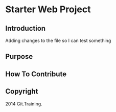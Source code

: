 # Starter Web Project

## Introduction
Adding changes to the file so I can test something

## Purpose

## How To Contribute

## Copyright
2014 Git.Training.
